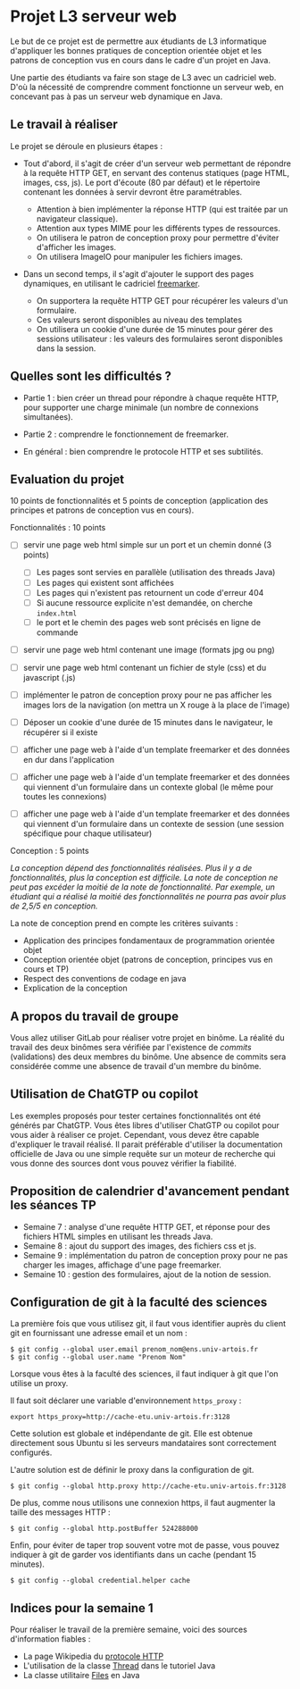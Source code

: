 # Projet L3 serveur web

Le but de ce projet est de permettre aux étudiants de L3 informatique d'appliquer les bonnes pratiques de conception orientée objet et les patrons de conception vus en cours dans le cadre d'un projet en Java.

Une partie des étudiants va faire son stage de L3 avec un cadriciel web. D'où la nécessité de comprendre comment fonctionne un serveur web, en concevant pas à pas un serveur web dynamique en Java.

## Le travail à réaliser

Le projet se déroule en plusieurs étapes :

- Tout d'abord, il s'agit de créer d'un serveur web permettant de répondre à la requête HTTP GET, en servant des contenus statiques (page HTML, images, css, js). Le port d'écoute (80 par défaut) et le répertoire contenant les données à servir devront être paramétrables.  
  - Attention à bien implémenter la réponse HTTP (qui est traitée par un navigateur classique).
  - Attention aux types MIME pour les différents types de ressources.
  - On utilisera le patron de conception proxy pour permettre d'éviter d'afficher les images.
  - On utilisera ImageIO pour manipuler les fichiers images.

- Dans un second temps, il s'agit d'ajouter le support des pages dynamiques, en utilisant le cadriciel [freemarker](http://freemarker.apache.org).  
  - On supportera la requête HTTP GET pour récupérer les valeurs d'un formulaire.
  - Ces valeurs seront disponibles au niveau des templates
  - On utilisera un cookie d'une durée de 15 minutes pour gérer des sessions utilisateur : les valeurs des formulaires seront disponibles dans la session.



## Quelles sont les difficultés ?

- Partie 1 : bien créer un thread pour répondre à chaque requête HTTP, pour supporter une charge minimale (un nombre de connexions simultanées).

- Partie 2 : comprendre le fonctionnement de freemarker.

- En général : bien comprendre le protocole HTTP et ses subtilités.


## Evaluation du projet 

10 points de fonctionnalités et 5 points de conception (application des principes et patrons de conception vus en cours).

Fonctionnalités : 10 points

- [ ] servir une page web html simple sur un port et un chemin donné (3 points)
  - [ ] Les pages sont servies en parallèle (utilisation des threads Java)
  - [ ] Les pages qui existent sont affichées
  - [ ] Les pages qui n'existent pas retournent un code d'erreur 404
  - [ ] Si aucune ressource explicite n'est demandée, on cherche `index.html`
  - [ ] le port et le chemin des pages web sont précisés en ligne de commande
- [ ] servir une page web html contenant une image (formats jpg ou png)
- [ ] servir une page web html contenant un fichier de style (css) et du javascript (.js)
- [ ] implémenter le patron de conception proxy pour ne pas afficher les images lors de la navigation (on mettra un X rouge à la place de l'image)
- [ ] Déposer un cookie d'une durée de 15 minutes dans le navigateur, le récupérer si il existe
- [ ] afficher une page web à l'aide d'un template freemarker et des données en dur dans l'application
- [ ] afficher une page web à l'aide d'un template freemarker et des données qui viennent d'un formulaire dans un contexte global (le même pour toutes les connexions)
- [ ] afficher une page web à l'aide d'un template freemarker et des données qui viennent d'un formulaire dans un contexte de session (une session spécifique pour chaque utilisateur)


Conception : 5 points

*La conception dépend des fonctionnalités réalisées. Plus il y a de fonctionnalités, plus la conception est difficile. La note de conception ne peut pas excéder la moitié de la note de fonctionnalité. Par exemple, un étudiant qui a réalisé la moitié des fonctionnalités ne pourra pas avoir plus de 2,5/5 en conception.*

La note de conception prend en compte les critères suivants :

- Application des principes fondamentaux de programmation orientée objet
- Conception orientée objet (patrons de conception, principes vus en cours et TP)
- Respect des conventions de codage en java
- Explication de la conception

## A propos du travail de groupe

Vous allez utiliser GitLab pour réaliser votre projet en binôme. La réalité du travail des deux binômes sera vérifiée par l'existence de *commits* (validations) des deux membres du binôme. Une absence de commits sera considérée comme une absence de travail d'un membre du binôme.

## Utilisation de ChatGTP ou copilot

Les exemples proposés pour tester certaines fonctionnalités ont été générés par ChatGTP. Vous êtes libres d'utiliser ChatGTP ou copilot pour vous aider à réaliser ce projet. Cependant, vous devez être capable d'expliquer le travail réalisé. Il parait préférable d'utiliser la documentation officielle de Java ou une simple requête sur un moteur de recherche qui vous donne des sources dont vous pouvez vérifier la fiabilité.

## Proposition de calendrier d'avancement pendant les séances TP

- Semaine 7 : analyse d'une requête HTTP GET, et réponse pour des fichiers HTML simples en utilisant les threads Java.
- Semaine 8 : ajout du support des images, des fichiers css et js.
- Semaine 9 : implémentation du patron de conception proxy pour ne pas charger les images, affichage d'une page freemarker.
- Semaine 10 : gestion des formulaires, ajout de la notion de session.

## Configuration de git à la faculté des sciences

La première fois que vous utilisez git, il faut vous identifier auprès du client git en fournissant une adresse email et un nom :

```
$ git config --global user.email prenom_nom@ens.univ-artois.fr
$ git config --global user.name "Prenom Nom"
```

Lorsque vous êtes à la faculté des sciences, il faut indiquer à git que l'on utilise un proxy.

Il faut soit déclarer une variable d'environnement `https_proxy` :

```
export https_proxy=http://cache-etu.univ-artois.fr:3128
```

Cette solution est globale et indépendante de git. Elle est obtenue directement
sous Ubuntu si les serveurs mandataires sont correctement configurés.

L'autre solution est de définir le proxy dans la configuration de git.

```
$ git config --global http.proxy http://cache-etu.univ-artois.fr:3128
```

De plus, comme nous utilisons une connexion https, il faut augmenter la taille des messages HTTP :

```
$ git config --global http.postBuffer 524288000
```

Enfin, pour éviter de taper trop souvent votre mot de passe, vous pouvez indiquer à git de garder
vos identifiants dans un cache (pendant 15 minutes).

```
$ git config --global credential.helper cache
```

## Indices pour la semaine 1

Pour réaliser le travail de la première semaine, voici des sources d'information fiables :

- La page Wikipedia du [protocole HTTP](https://fr.wikipedia.org/wiki/Hypertext_Transfer_Protocol)
- L'utilisation de la classe [Thread](https://docs.oracle.com/javase/tutorial/essential/concurrency/runthread.html) dans le tutoriel Java
- La classe utilitaire [Files](https://docs.oracle.com/javase/8/docs/api/java/nio/file/Files.html) en Java
